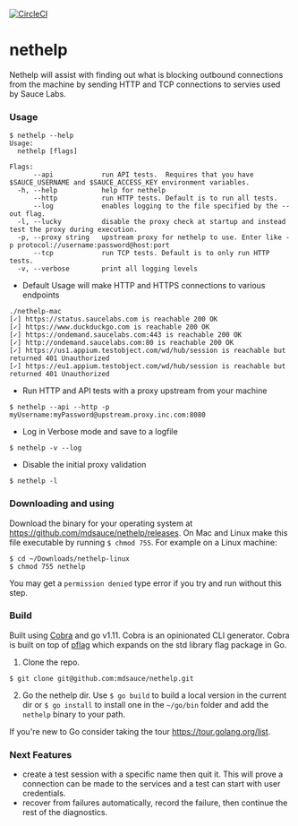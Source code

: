 [![CircleCI](https://circleci.com/gh/mdsauce/nethelp.svg?style=svg)](https://circleci.com/gh/mdsauce/nethelp)

# nethelp
Nethelp will assist with finding out what is blocking outbound connections from the machine by sending HTTP and TCP connections to servies used by Sauce Labs.

### Usage
```
$ nethelp --help
Usage:
  nethelp [flags]

Flags:
      --api            run API tests.  Requires that you have $SAUCE_USERNAME and $SAUCE_ACCESS_KEY environment variables.
  -h, --help           help for nethelp
      --http           run HTTP tests. Default is to run all tests.
      --log            enables logging to the file specified by the --out flag.
  -l, --lucky          disable the proxy check at startup and instead test the proxy during execution.
  -p, --proxy string   upstream proxy for nethelp to use. Enter like -p protocol://username:password@host:port
      --tcp            run TCP tests. Default is to only run HTTP tests.
  -v, --verbose        print all logging levels
```
* Default Usage will make HTTP and HTTPS connections to various endpoints
```
./nethelp-mac
[✓] https://status.saucelabs.com is reachable 200 OK
[✓] https://www.duckduckgo.com is reachable 200 OK
[✓] https://ondemand.saucelabs.com:443 is reachable 200 OK
[✓] http://ondemand.saucelabs.com:80 is reachable 200 OK
[✓] https://us1.appium.testobject.com/wd/hub/session is reachable but returned 401 Unauthorized
[✓] https://eu1.appium.testobject.com/wd/hub/session is reachable but returned 401 Unauthorized
```

* Run HTTP and API tests with a proxy upstream from your machine
```
$ nethelp --api --http -p myUsername:myPassword@upstream.proxy.inc.com:8080

```

* Log in Verbose mode and save to a logfile
```
$ nethelp -v --log
```

* Disable the initial proxy validation
```
$ nethelp -l
```

### Downloading and using
Download the binary for your operating system at https://github.com/mdsauce/nethelp/releases.
On Mac and Linux make this file executable by running `$ chmod 755`.  For example on a Linux machine:
```
$ cd ~/Downloads/nethelp-linux
$ chmod 755 nethelp
```
You may get a `permission denied` type error if you try and run without this step.

### Build
Built using [Cobra](https://github.com/spf13/cobra) and go v1.11.  Cobra is an opinionated CLI generator. Cobra is built  on top of [pflag](https://github.com/spf13/pflag) which expands on the std library flag package in Go.

1. Clone the repo.
```
$ git clone git@github.com:mdsauce/nethelp.git
```
2. Go the nethelp dir.  Use `$ go build` to build a local version in the current dir or `$ go install` to install one in the `~/go/bin` folder and add the `nethelp` binary to your path.

If you're new to Go consider taking the tour https://tour.golang.org/list.

### Next Features
* create a test session with a specific name then quit it.  This will prove a connection can be made to the services and a test can start with user credentials.
* recover from failures automatically, record the failure, then continue the rest of the diagnostics.
